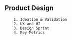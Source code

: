## Product Design

        1. Ideation & Validation
        2. UX and UI
        3. Design Sprint
        4. Key Metrics
